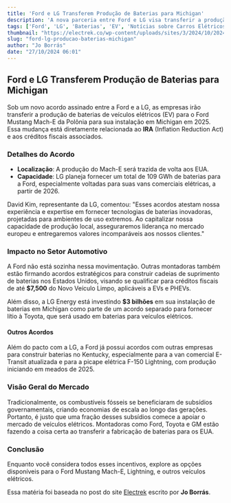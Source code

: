 ```yaml
---
title: 'Ford e LG Transferem Produção de Baterias para Michigan'
description: 'A nova parceria entre Ford e LG visa transferir a produção de baterias de EV para os EUA, aumentando a competitividade no mercado.'
tags: ['Ford', 'LG', 'Baterias', 'EV', 'Notícias sobre Carros Elétricos']
thumbnail: "https://electrek.co/wp-content/uploads/sites/3/2024/10/2024-Ford-Mustang-Mach-E_MAIN.jpg?quality=82&strip=all&w=1600"
slug: "ford-lg-producao-baterias-michigan"
author: "Jo Borrás"
date: "27/10/2024 06:01"
---
```


## Ford e LG Transferem Produção de Baterias para Michigan

Sob um novo acordo assinado entre a Ford e a LG, as empresas irão transferir a produção de baterias de veículos elétricos (EV) para o Ford Mustang Mach-E da Polônia para sua instalação em Michigan em 2025. Essa mudança está diretamente relacionada ao **IRA** (Inflation Reduction Act) e aos créditos fiscais associados.

### Detalhes do Acordo
- **Localização**: A produção do Mach-E será trazida de volta aos EUA.
- **Capacidade**: LG planeja fornecer um total de 109 GWh de baterias para a Ford, especialmente voltadas para suas vans comerciais elétricas, a partir de 2026.

David Kim, representante da LG, comentou: "Esses acordos atestam nossa experiência e expertise em fornecer tecnologias de baterias inovadoras, projetadas para ambientes de uso extremos. Ao capitalizar nossa capacidade de produção local, asseguraremos liderança no mercado europeu e entregaremos valores incomparáveis aos nossos clientes."

### Impacto no Setor Automotivo
A Ford não está sozinha nessa movimentação. Outras montadoras também estão firmando acordos estratégicos para construir cadeias de suprimento de baterias nos Estados Unidos, visando se qualificar para créditos fiscais de até **$7,500** do Novo Veículo Limpo, aplicáveis a EVs e PHEVs. 

Além disso, a LG Energy está investindo **$3 bilhões** em sua instalação de baterias em Michigan como parte de um acordo separado para fornecer lítio à Toyota, que será usado em baterias para veículos elétricos.

#### Outros Acordos
Além do pacto com a LG, a Ford já possui acordos com outras empresas para construir baterias no Kentucky, especialmente para a van comercial E-Transit atualizada e para a picape elétrica F-150 Lightning, com produção iniciando em meados de 2025.

### Visão Geral do Mercado
Tradicionalmente, os combustíveis fósseis se beneficiaram de subsídios governamentais, criando economias de escala ao longo das gerações. Portanto, é justo que uma fração desses subsídios comece a apoiar o mercado de veículos elétricos. Montadoras como Ford, Toyota e GM estão fazendo a coisa certa ao transferir a fabricação de baterias para os EUA.

### Conclusão
Enquanto você considera todos esses incentivos, explore as opções disponíveis para o Ford Mustang Mach-E, Lightning, e outros veículos elétricos.

Essa matéria foi baseada no post do site [Electrek](https://electrek.co/2024/10/26/ford-lg-set-to-move-ev-battery-production-from-poland-to-michigan/) escrito por **Jo Borrás**.